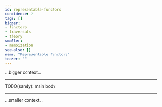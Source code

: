 ```yaml
---
id: representable-functors
confidence: 7
tags: []
bigger:
- functors
- traversals
- theory
smaller:
- memoization
see-also: []
name: "Representable Functors"
teaser: ""
---
```



...bigger context...

---

TODO(sandy): main body

---

...smaller context...

